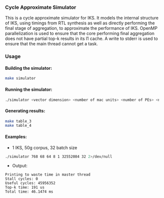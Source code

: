 ### Cycle Approximate Simulator 

This is a cycle approximate simulator for IKS. It models the internal structure of IKS, using timings from RTL synthesis as well as directly performing the final stage of aggregation, to approximate the performance of IKS. OpenMP parallelization is used to ensure that the core performing final aggregation does not have partial top-k results in its l1 cache. A write to stderr is used to ensure that the main thread cannot get a task.
 
### Usage

#### Building the simulator:

```bash
make simulator 
```
#### Running the simulator:

```bash
./simulator <vector dimension> <number of mac units> <number of PEs> <number of NMAs> <number of IKS> <corpus size (vectors)> <batch size>
```

#### Generating results:

```bash
make table_3
make table_4
```

#### Examples:

- 1 IKS, 50g corpus, 32 batch size
```bash 
./simulator 768 68 64 8 1 32552084 32 2>/dev/null
```
- Output:
```
Printing to waste time in master thread
Stall cycles: 0
Useful cycles: 45956352
Top-k time: 191 us
Total time: 46.1474 ms
```

